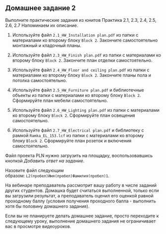 ## Домашнее задание 2

Выполните практические задания из юнитов Практика 2.1, 2.3, 2.4, 2.5, 2.6, 2.7 Напоминаем их описание.

1. Используйте файл `2.1_HW_Installation plan.pdf` из папки с материалами ко второму блоку `Block 2`. Закончите самостоятельно монтажный и кладочный планы.

2. Используйте файл `2.3_HW_Finish plan.pdf` из папки с материалами ко второму блоку `Block 2`. Закончите план отделки самостоятельно.

3. Используйте файл `2.4_HW_Floor and ceiling plan.pdf` из папки с материалами ко второму блоку `Block 2`. Закончите планы пола и потолка самостоятельно.

1. Используйте файл `2.5_HW_Furniture plan.pdf` и библиотечные объекты из папки с материалами ко второму блоку `Block 2`. Сформируйте план мебели самостоятельно.

2. Используйте файл `2.6_HW_Lighting plan.pdf` из папки с материалами ко второму блоку `Block 2`. Сформируйте план освещения самостоятельно.
3. Используйте файл `2.7_HW_Electrical plan.pdf` и библиотеку с рамкой `Ramka_EL_153.lcf` из папки с материалами ко второму блоку `Block 2`. Сформируйте план розеток и включения самостоятельно.

Файл проекта PLN нужно загрузить на площадку, воспользовавшись кнопкой *Добавить ответ на задание*.

Назовите файл следующим образом: `L2(пробел)Имя(пробел)Фамилия(пробел)1`.

На вебинаре преподаватель рассмотрит вашу работу в числе заданий других студентов. Домашка будет считаться выполненной, только если вы загрузили результат, а преподаватель оценил его оценкой равной проходному баллу (условия получения проходного балла - выполнить хотя бы половину домашнего задания).

Если вы не планируете делать домашнее задание, просто переходите к следующему уроку, выполнение домашнего задания не ограничивает вас в просмотре видеоуроков.